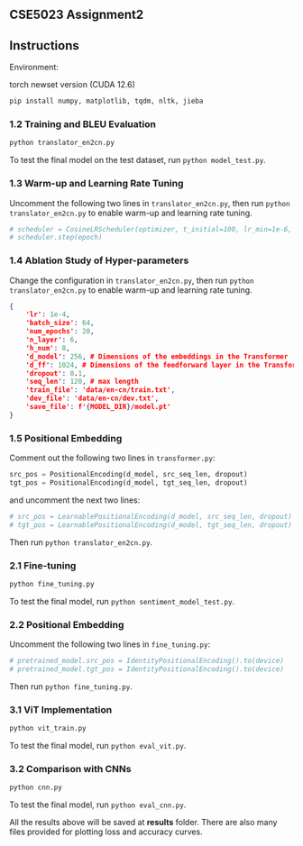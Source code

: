 ## CSE5023 Assignment2

## Instructions

Environment:

torch newset version (CUDA 12.6)

```bash
pip install numpy, matplotlib, tqdm, nltk, jieba
```

### 1.2 Training and BLEU Evaluation

```bash
python translator_en2cn.py
```

To test the final model on the test dataset, run `python model_test.py`.

### 1.3 Warm-up and Learning Rate Tuning

Uncomment the following two lines in `translator_en2cn.py`, then run `python translator_en2cn.py` to enable warm-up and learning rate tuning.

```python
# scheduler = CosineLRScheduler(optimizer, t_initial=100, lr_min=1e-6, warmup_t=3, warmup_lr_init=1e-7, t_in_epochs=True, initialize=True)
# scheduler.step(epoch)
```

### 1.4 Ablation Study of Hyper-parameters

Change the configuration in `translator_en2cn.py`, then run `python translator_en2cn.py` to enable warm-up and learning rate tuning.

```json
{
    'lr': 1e-4,
    'batch_size': 64,
    'num_epochs': 20,
    'n_layer': 6,
    'h_num': 8,
    'd_model': 256, # Dimensions of the embeddings in the Transformer
    'd_ff': 1024, # Dimensions of the feedforward layer in the Transformer
    'dropout': 0.1,
    'seq_len': 120, # max length
    'train_file': 'data/en-cn/train.txt',
    'dev_file': 'data/en-cn/dev.txt',
    'save_file': f'{MODEL_DIR}/model.pt'
}
```

### 1.5 Positional Embedding

Comment out the following two lines in `transformer.py`:
```python
src_pos = PositionalEncoding(d_model, src_seq_len, dropout)
tgt_pos = PositionalEncoding(d_model, tgt_seq_len, dropout)
```
and uncomment the next two lines:
```python
# src_pos = LearnablePositionalEncoding(d_model, src_seq_len, dropout)
# tgt_pos = LearnablePositionalEncoding(d_model, tgt_seq_len, dropout)
```
Then run `python translator_en2cn.py`.

### 2.1 Fine-tuning

``` bash
python fine_tuning.py
```

To test the final model, run `python sentiment_model_test.py`.

### 2.2 Positional Embedding

Uncomment the following two lines in `fine_tuning.py`:
```python
# pretrained_model.src_pos = IdentityPositionalEncoding().to(device)
# pretrained_model.tgt_pos = IdentityPositionalEncoding().to(device)
```
Then run `python fine_tuning.py`.

### 3.1 ViT Implementation

``` bash
python vit_train.py
```

To test the final model, run `python eval_vit.py`.

### 3.2 Comparison with CNNs

``` bash
python cnn.py
```

To test the final model, run `python eval_cnn.py`.

All the results above will be saved at **results** folder. There are also many files provided for plotting loss and accuracy curves.
